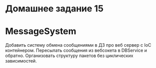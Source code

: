 # Домашнее задание 15
# MessageSystem
Добавить систему обмена сообщениями в ДЗ про веб сервер с IoC контейнером.
Пересылать сообщения из вебсокета в DBService и обратно.
Организовать структуру пакетов без циклических зависимостей.
